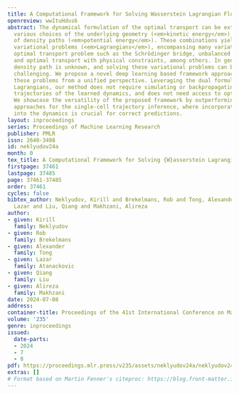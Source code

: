 ```yaml
---
title: A Computational Framework for Solving Wasserstein Lagrangian Flows
openreview: wwItuHdus6
abstract: The dynamical formulation of the optimal transport can be extended through
  various choices of the underlying geometry (<em>kinetic energy</em>), and the regularization
  of density paths (<em>potential energy</em>). These combinations yield different
  variational problems (<em>Lagrangians</em>), encompassing many variations of the
  optimal transport problem such as the Schrödinger bridge, unbalanced optimal transport,
  and optimal transport with physical constraints, among others. In general, the optimal
  density path is unknown, and solving these variational problems can be computationally
  challenging. We propose a novel deep learning based framework approaching all of
  these problems from a unified perspective. Leveraging the dual formulation of the
  Lagrangians, our method does not require simulating or backpropagating through the
  trajectories of the learned dynamics, and does not need access to optimal couplings.
  We showcase the versatility of the proposed framework by outperforming previous
  approaches for the single-cell trajectory inference, where incorporating prior knowledge
  into the dynamics is crucial for correct predictions.
layout: inproceedings
series: Proceedings of Machine Learning Research
publisher: PMLR
issn: 2640-3498
id: neklyudov24a
month: 0
tex_title: A Computational Framework for Solving {W}asserstein Lagrangian Flows
firstpage: 37461
lastpage: 37485
page: 37461-37485
order: 37461
cycles: false
bibtex_author: Neklyudov, Kirill and Brekelmans, Rob and Tong, Alexander and Atanackovic,
  Lazar and Liu, Qiang and Makhzani, Alireza
author:
- given: Kirill
  family: Neklyudov
- given: Rob
  family: Brekelmans
- given: Alexander
  family: Tong
- given: Lazar
  family: Atanackovic
- given: Qiang
  family: Liu
- given: Alireza
  family: Makhzani
date: 2024-07-08
address:
container-title: Proceedings of the 41st International Conference on Machine Learning
volume: '235'
genre: inproceedings
issued:
  date-parts:
  - 2024
  - 7
  - 8
pdf: https://proceedings.mlr.press/v235/assets/neklyudov24a/neklyudov24a.pdf
extras: []
# Format based on Martin Fenner's citeproc: https://blog.front-matter.io/posts/citeproc-yaml-for-bibliographies/
---
```

